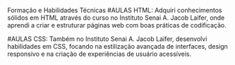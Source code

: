 
Formação e Habilidades Técnicas
#AULAS HTML:
Adquiri conhecimentos sólidos em HTML através do curso no Instituto Senai A. Jacob Laifer, onde aprendi a criar e estruturar páginas web com boas práticas de codificação.

#AULAS CSS:
Também no Instituto Senai A. Jacob Laifer, desenvolvi habilidades em CSS, focando na estilização avançada de interfaces, design responsivo e na criação de experiências de usuário acessíveis.

